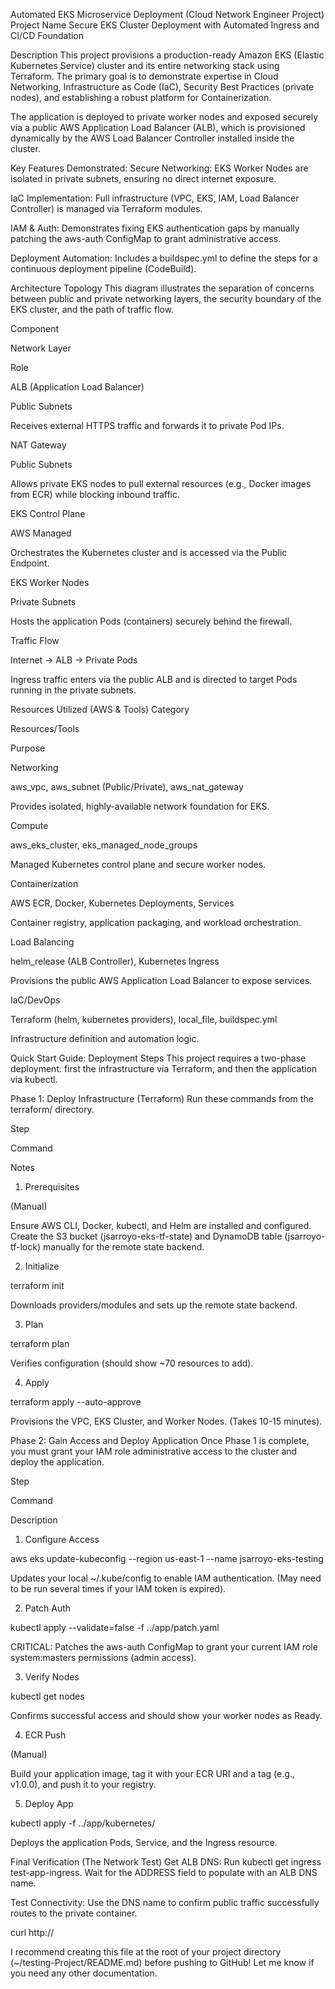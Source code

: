 Automated EKS Microservice Deployment (Cloud Network Engineer Project)
Project Name
Secure EKS Cluster Deployment with Automated Ingress and CI/CD Foundation

Description
This project provisions a production-ready Amazon EKS (Elastic Kubernetes Service) cluster and its entire networking stack using Terraform. The primary goal is to demonstrate expertise in Cloud Networking, Infrastructure as Code (IaC), Security Best Practices (private nodes), and establishing a robust platform for Containerization.

The application is deployed to private worker nodes and exposed securely via a public AWS Application Load Balancer (ALB), which is provisioned dynamically by the AWS Load Balancer Controller installed inside the cluster.

Key Features Demonstrated:
Secure Networking: EKS Worker Nodes are isolated in private subnets, ensuring no direct internet exposure.

IaC Implementation: Full infrastructure (VPC, EKS, IAM, Load Balancer Controller) is managed via Terraform modules.

IAM & Auth: Demonstrates fixing EKS authentication gaps by manually patching the aws-auth ConfigMap to grant administrative access.

Deployment Automation: Includes a buildspec.yml to define the steps for a continuous deployment pipeline (CodeBuild).

Architecture Topology
This diagram illustrates the separation of concerns between public and private networking layers, the security boundary of the EKS cluster, and the path of traffic flow.

Component

Network Layer

Role

ALB (Application Load Balancer)

Public Subnets

Receives external HTTPS traffic and forwards it to private Pod IPs.

NAT Gateway

Public Subnets

Allows private EKS nodes to pull external resources (e.g., Docker images from ECR) while blocking inbound traffic.

EKS Control Plane

AWS Managed

Orchestrates the Kubernetes cluster and is accessed via the Public Endpoint.

EKS Worker Nodes

Private Subnets

Hosts the application Pods (containers) securely behind the firewall.

Traffic Flow

Internet → ALB → Private Pods

Ingress traffic enters via the public ALB and is directed to target Pods running in the private subnets.

Resources Utilized (AWS & Tools)
Category

Resources/Tools

Purpose

Networking

aws_vpc, aws_subnet (Public/Private), aws_nat_gateway

Provides isolated, highly-available network foundation for EKS.

Compute

aws_eks_cluster, eks_managed_node_groups

Managed Kubernetes control plane and secure worker nodes.

Containerization

AWS ECR, Docker, Kubernetes Deployments, Services

Container registry, application packaging, and workload orchestration.

Load Balancing

helm_release (ALB Controller), Kubernetes Ingress

Provisions the public AWS Application Load Balancer to expose services.

IaC/DevOps

Terraform (helm, kubernetes providers), local_file, buildspec.yml

Infrastructure definition and automation logic.

Quick Start Guide: Deployment Steps
This project requires a two-phase deployment: first the infrastructure via Terraform, and then the application via kubectl.

Phase 1: Deploy Infrastructure (Terraform)
Run these commands from the terraform/ directory.

Step

Command

Notes

1. Prerequisites

(Manual)

Ensure AWS CLI, Docker, kubectl, and Helm are installed and configured. Create the S3 bucket (jsarroyo-eks-tf-state) and DynamoDB table (jsarroyo-tf-lock) manually for the remote state backend.

2. Initialize

terraform init

Downloads providers/modules and sets up the remote state backend.

3. Plan

terraform plan

Verifies configuration (should show ~70 resources to add).

4. Apply

terraform apply --auto-approve

Provisions the VPC, EKS Cluster, and Worker Nodes. (Takes 10-15 minutes).

Phase 2: Gain Access and Deploy Application
Once Phase 1 is complete, you must grant your IAM role administrative access to the cluster and deploy the application.

Step

Command

Description

1. Configure Access

aws eks update-kubeconfig --region us-east-1 --name jsarroyo-eks-testing

Updates your local ~/.kube/config to enable IAM authentication. (May need to be run several times if your IAM token is expired).

2. Patch Auth

kubectl apply --validate=false -f ../app/patch.yaml

CRITICAL: Patches the aws-auth ConfigMap to grant your current IAM role system:masters permissions (admin access).

3. Verify Nodes

kubectl get nodes

Confirms successful access and should show your worker nodes as Ready.

4. ECR Push

(Manual)

Build your application image, tag it with your ECR URI and a tag (e.g., v1.0.0), and push it to your registry.

5. Deploy App

kubectl apply -f ../app/kubernetes/

Deploys the application Pods, Service, and the Ingress resource.

Final Verification (The Network Test)
Get ALB DNS: Run kubectl get ingress test-app-ingress. Wait for the ADDRESS field to populate with an ALB DNS name.

Test Connectivity: Use the DNS name to confirm public traffic successfully routes to the private container.

curl http://<ALB-DNS-NAME>

I recommend creating this file at the root of your project directory (~/testing-Project/README.md) before pushing to GitHub! Let me know if you need any other documentation.